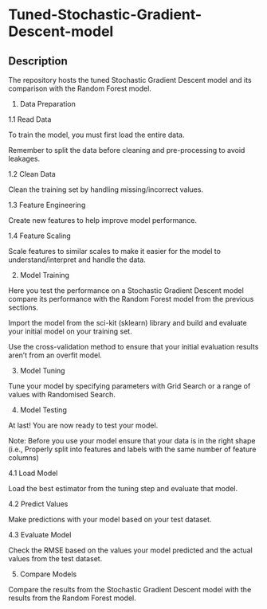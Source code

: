 # Tuned-Stochastic-Gradient-Descent-model
## Description
The repository hosts the tuned Stochastic Gradient Descent model and its comparison with the Random Forest model. 
1. Data Preparation 

1.1 Read Data 

To train the model, you must first load the entire data. 

Remember to split the data before cleaning and pre-processing to avoid leakages. 

1.2 Clean Data 

Clean the training set by handling missing/incorrect values. 

1.3 Feature Engineering 

Create new features to help improve model performance. 

1.4 Feature Scaling 

Scale features to similar scales to make it easier for the model to understand/interpret and handle the data. 

2. Model Training 

Here you test the performance on a Stochastic Gradient Descent model compare its performance with the Random Forest model from the previous sections. 

Import the model from the sci-kit (sklearn) library and build and evaluate your initial model on your training set. 

Use the cross-validation method to ensure that your initial evaluation results aren’t from an overfit model. 

3. Model Tuning 

Tune your model by specifying parameters with Grid Search or a range of values with Randomised Search. 

4. Model Testing 

At last! You are now ready to test your model. 

Note: Before you use your model ensure that your data is in the right shape (i.e., Properly split into features and labels with the same number of feature columns) 

4.1 Load Model 

Load the best estimator from the tuning step and evaluate that model. 

4.2 Predict Values 

Make predictions with your model based on your test dataset. 

4.3 Evaluate Model 

Check the RMSE based on the values your model predicted and the actual values from the test dataset. 

5. Compare Models 

Compare the results from the Stochastic Gradient Descent model with the results from the Random Forest model.  